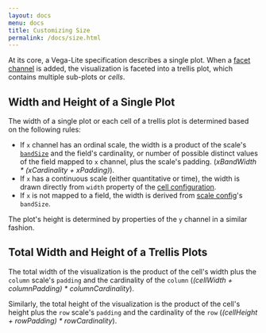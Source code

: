 ```yaml
---
layout: docs
menu: docs
title: Customizing Size
permalink: /docs/size.html
---
```


At its core, a Vega-Lite specification describes a single plot.  When a [facet channel](encoding.html#facet) is added, the visualization is faceted into a trellis plot, which contains multiple sub-plots or _cells_.  

## Width and Height of a Single Plot

The width of a single plot or each cell of a trellis plot is determined based on the following rules:

- If `x` channel has an ordinal scale, the width is a product of the scale's [`bandSize`]((scale.html#ordinal)) and the field's cardinality, or number of possible distinct values of the field mapped to `x` channel, plus the scale's padding.  (_xBandWidth * (xCardinality + xPadding)_).
- If `x` has a continuous scale (either quantitative or time), the width is drawn directly from `width` property of the [cell configuration](config.html#cell-config).   
- If `x` is not mapped to a field, the width is derived from [scale config](#scale-config)'s  `bandSize`.

The plot's height is determined by properties of the `y` channel in a similar fashion.  

## Total Width and Height of a Trellis Plots

 The total width of the visualization is the product of the cell's width plus the `column` scale's `padding` and the cardinality of the `column` (_(cellWidth + columnPadding) * columnCardinality_).

 Similarly, the total height of the visualization is the product of the cell's height plus the `row` scale's `padding` and the cardinality of the `row` (_(cellHeight + rowPadding) * rowCardinality_).
